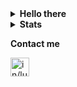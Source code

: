 <details>
<summary><b>Hello there</b></summary>
<img src="https://media2.giphy.com/media/Nx0rz3jtxtEre/giphy.gif" alt="Hello there">
</details>

<details>
<summary><b>Stats</b></summary>

<a href="https://github.com/anuraghazra/github-readme-stats">
  <img align="center" src="https://github-readme-stats.vercel.app/api?username=lucas-dem&include_all_commits=true&count_private=true&show_icons=true&theme=react" />
</a>
<a href="https://github.com/anuraghazra/convoychat">
  <img align="center" src="https://github-readme-stats.vercel.app/api/top-langs/?username=lucas-dem&langs_count=10&layout=compact&theme=react" />
</a>

</details>

<b>Contact me</b>

<a href="https://www.linkedin.com/in/lucasdemarchi9/">
<img align="left" alt="in/lucas-dem/" height="30px" src="https://image.flaticon.com/icons/png/512/174/174857.png"/>
</a>
